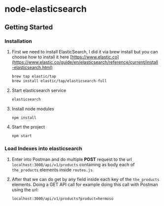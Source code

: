 # node-elasticsearch

## Getting Started

### Installation

1. First we need to install ElasticSearch, I did it via brew install but you can choose how to install it here [https://www.elastic.co](https://www.elastic.co/guide/en/elasticsearch/reference/current/install-elasticsearch.html)
    ```sh
    brew tap elastic/tap
    brew install elastic/tap/elasticsearch-full
    ```

2. Start elasticsearch service
   ```sh
   elasticsearch
   ```

3. Install node modules
   ```sh
   npm install
   ```

3. Start the project
   ```sh
   npm start
   ```

### Load Indexes into elasticsearch

1. Enter into Postman and do multiple **POST** request to the url `localhost:3000/api/v1/products` containing as body each of `the_products` elements inside `routes.js`

2. After that we can do get by any field inside each key of the `the_products` elements. Doing a GET API call for example doing this call with Postman using the url:
    ```sh
   localhost:3000/api/v1/products?product=hermoso
   ```
